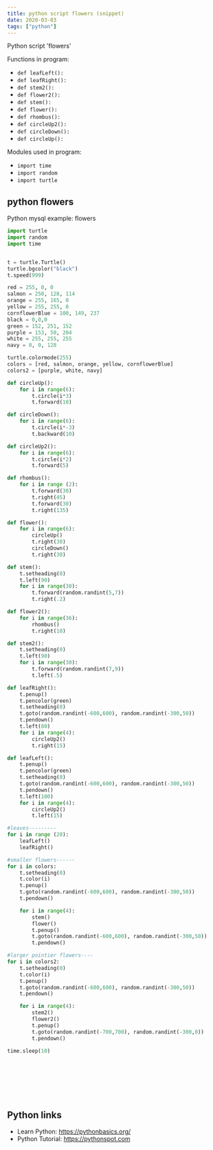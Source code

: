 ```yaml
---
title: python script flowers (snippet)
date: 2020-03-03
tags: ["python"]
---
```

Python script 'flowers'

Functions in program: 
* `def leafLeft():`
* `def leafRight():`
* `def stem2():`
* `def flower2():`
* `def stem():`
* `def flower():`
* `def rhombus():`
* `def circleUp2():`
* `def circleDown():`
* `def circleUp():`

Modules used in program: 
* `import time`
* `import random`
* `import turtle`

## python flowers

Python mysql example: flowers

```python
import turtle
import random
import time


t = turtle.Turtle()
turtle.bgcolor("black")
t.speed(999)

red = 255, 0, 0
salmon = 250, 128, 114
orange = 255, 165, 0
yellow = 255, 255, 0
cornflowerBlue = 100, 149, 237
black = 0,0,0
green = 152, 251, 152
purple = 153, 50, 204
white = 255, 255, 255
navy = 0, 0, 128

turtle.colormode(255)
colors = [red, salmon, orange, yellow, cornflowerBlue]
colors2 = [purple, white, navy]

def circleUp():
	for i in range(6):
		t.circle(i*3)
		t.forward(10)

def circleDown():
	for i in range(6):
		t.circle(i*-3)
		t.backward(10)

def circleUp2():
	for i in range(6):
		t.circle(i*2)
		t.forward(5)

def rhombus():
	for i in range (2):
		t.forward(30)
		t.right(45)
		t.forward(30)
		t.right(135)

def flower():
	for i in range(6):
		circleUp()
		t.right(30)
		circleDown()
		t.right(30)

def stem():
	t.setheading(0)
	t.left(90)
	for i in range(30):
		t.forward(random.randint(5,7))
		t.right(.2)

def flower2():
	for i in range(36):
		rhombus()
		t.right(10)

def stem2():
	t.setheading(0)
	t.left(90)
	for i in range(30):
		t.forward(random.randint(7,9))
		t.left(.5)

def leafRight():
	t.penup()
	t.pencolor(green)
	t.setheading(0)
	t.goto(random.randint(-600,600), random.randint(-300,50))
	t.pendown()
	t.left(80)
	for i in range(4):
		circleUp2()
		t.right(15)

def leafLeft():
	t.penup()
	t.pencolor(green)
	t.setheading(0)
	t.goto(random.randint(-600,600), random.randint(-300,50))
	t.pendown()
	t.left(100)
	for i in range(4):
		circleUp2()
		t.left(15)

#leaves---------
for i in range (20):
	leafLeft()
	leafRight()

#smaller flowers------
for i in colors:
	t.setheading(0)
	t.color(i)
	t.penup()
	t.goto(random.randint(-600,600), random.randint(-300,50))
	t.pendown()

	for i in range(4):
		stem()
		flower()
		t.penup()
		t.goto(random.randint(-600,600), random.randint(-300,50))
		t.pendown()

#larger pointier flowers----
for i in colors2:
	t.setheading(0)
	t.color(i)
	t.penup()
	t.goto(random.randint(-600,600), random.randint(-300,50))
	t.pendown()

	for i in range(4):
		stem2()
		flower2()
		t.penup()
		t.goto(random.randint(-700,700), random.randint(-300,0))
		t.pendown()

time.sleep(10)


		






```

## Python links

- Learn Python: https://pythonbasics.org/
- Python Tutorial: https://pythonspot.com

